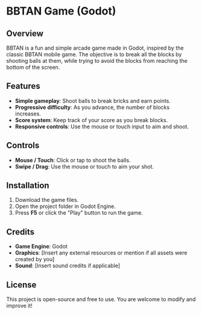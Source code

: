 # BBTAN Game (Godot)

## Overview
BBTAN is a fun and simple arcade game made in Godot, inspired by the classic BBTAN mobile game. The objective is to break all the blocks by shooting balls at them, while trying to avoid the blocks from reaching the bottom of the screen.

## Features
- **Simple gameplay**: Shoot balls to break bricks and earn points.
- **Progressive difficulty**: As you advance, the number of blocks increases.
- **Score system**: Keep track of your score as you break blocks.
- **Responsive controls**: Use the mouse or touch input to aim and shoot.

## Controls
- **Mouse / Touch**: Click or tap to shoot the balls.
- **Swipe / Drag**: Use the mouse or touch to aim your shot.

## Installation
1. Download the game files.
2. Open the project folder in Godot Engine.
3. Press **F5** or click the "Play" button to run the game.

## Credits
- **Game Engine**: Godot
- **Graphics**: [Insert any external resources or mention if all assets were created by you]
- **Sound**: [Insert sound credits if applicable]

## License
This project is open-source and free to use. You are welcome to modify and improve it!
